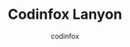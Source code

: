 ---
title: Codinfox Lanyon
github: https://github.com/codinfox/codinfox-lanyon
demo: http://codinfox.github.io/
author: codinfox
ssg:
  - Jekyll
cms:
  - No Cms
---